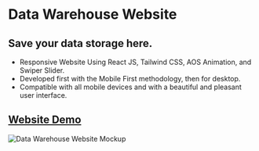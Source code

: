 # Data Warehouse Website 

## Save your data storage here.

- Responsive Website Using React JS, Tailwind CSS, AOS Animation, and Swiper Slider.
- Developed first with the Mobile First methodology, then for desktop.
- Compatible with all mobile devices and with a beautiful and pleasant user interface.

## [Website Demo](https://data-warehouse-ali.vercel.app/)

![Data Warehouse Website Mockup](https://user-images.githubusercontent.com/62913154/192901817-19ac89e1-d1bb-4e34-a178-f5a42a1b1483.png)
